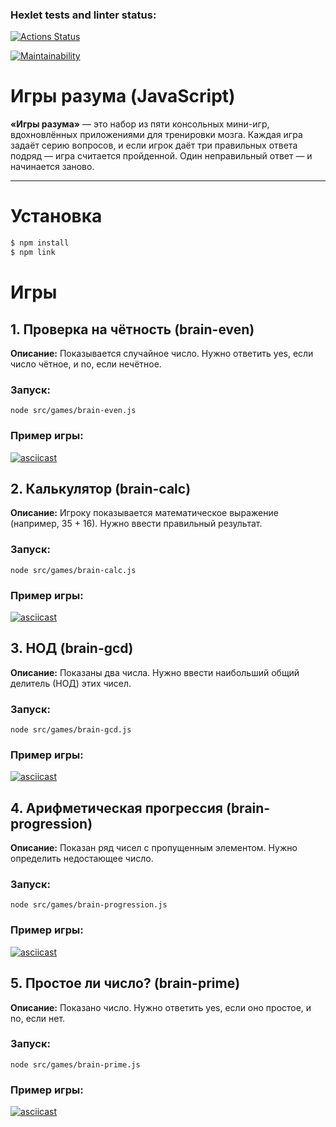 ### Hexlet tests and linter status:
[![Actions Status](https://github.com/Licoler/frontend-project-44/actions/workflows/hexlet-check.yml/badge.svg)](https://github.com/Licoler/frontend-project-44/actions)

[![Maintainability](https://api.codeclimate.com/v1/badges/d8439cc97c5c542a2ab4/maintainability)](https://codeclimate.com/github/Licoler/frontend-project-44/maintainability)

# Игры разума (JavaScript)

**«Игры разума»** — это набор из пяти консольных мини-игр, вдохновлённых приложениями для тренировки мозга. Каждая игра задаёт серию вопросов, и если игрок даёт три правильных ответа подряд — игра считается пройденной. Один неправильный ответ — и начинается заново.

---

# Установка

```bash
$ npm install
$ npm link
```
# Игры

## 1. Проверка на чётность (brain-even)
**Описание:**
Показывается случайное число. Нужно ответить yes, если число чётное, и no, если нечётное.

### Запуск:

```
node src/games/brain-even.js
```

### Пример игры:
[![asciicast](https://asciinema.org/a/YN3RldVEDRbGF225PwONJejL3.svg)](https://asciinema.org/a/YN3RldVEDRbGF225PwONJejL3)


## 2. Калькулятор (brain-calc)
**Описание:**
Игроку показывается математическое выражение (например, 35 + 16). Нужно ввести правильный результат.

### Запуск:
```
node src/games/brain-calc.js
```
### Пример игры:
[![asciicast](https://asciinema.org/a/lalVhjaq4LRW5Ud2j0IKuxQOp.svg)](https://asciinema.org/a/lalVhjaq4LRW5Ud2j0IKuxQOp)


## 3. НОД (brain-gcd)
**Описание:**
Показаны два числа. Нужно ввести наибольший общий делитель (НОД) этих чисел.

### Запуск:
```
node src/games/brain-gcd.js
```
### Пример игры:
[![asciicast](https://asciinema.org/a/HqNZQcxNGfTHrRZRx5hCx6cWa.svg)](https://asciinema.org/a/HqNZQcxNGfTHrRZRx5hCx6cWa)


## 4. Арифметическая прогрессия (brain-progression)
**Описание:**
Показан ряд чисел с пропущенным элементом. Нужно определить недостающее число.

### Запуск:
```
node src/games/brain-progression.js
```
### Пример игры:
[![asciicast](https://asciinema.org/a/BaUtMOlfz9tHkpyLSvjyLmLYZ.svg)](https://asciinema.org/a/BaUtMOlfz9tHkpyLSvjyLmLYZ)


## 5. Простое ли число? (brain-prime)
**Описание:**
Показано число. Нужно ответить yes, если оно простое, и no, если нет.

### Запуск:
```
node src/games/brain-prime.js
```
### Пример игры:
[![asciicast]( https://asciinema.org/a/oXQiMoUSLeBKJQMzF9zGvqdHr.svg)]( https://asciinema.org/a/oXQiMoUSLeBKJQMzF9zGvqdHr)
